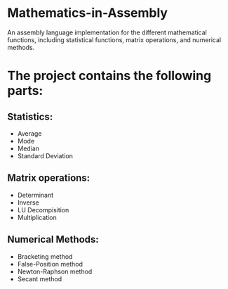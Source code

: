 # Mathematics-in-Assembly
An assembly language implementation for the different mathematical functions, including statistical functions, matrix operations, and numerical methods.

# The project contains the following parts:
## Statistics:
- Average
- Mode
- Median
- Standard Deviation
## Matrix operations:
- Determinant
- Inverse
- LU Decompisition
- Multiplication
## Numerical Methods:
- Bracketing method
- False-Position method
- Newton-Raphson method
- Secant method
